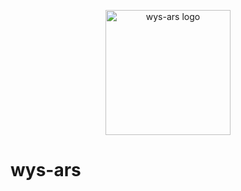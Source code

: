 <p align="center">
   <img src="https://github.com/Christovis/wys-ars/blob/master/wys_ars.png" alt="wys-ars logo" width="200">
</p>

# wys-ars

